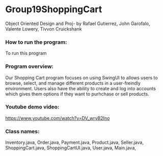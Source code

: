 # Group19ShoppingCart
Object Oriented Design and Proj- by Rafael Gutierrez, John Garofalo, Valente Lowery, Tivvon Cruickshank

### How to run the program:
To run this program

### Program overview:
Our Shopping Cart program focuses on using SwingUI to allows users to browse, select, and manage different products in a user-freindly environment. Users also have the ability to create and log into accounts which gives them options if they want to purhchase or sell products.

### Youtube demo video:
https://www.youtube.com/watch?v=DV_wryB2Ino

### Class names:
Inventory.java, Order.java, Payment.java, Product.java, Seller.java, ShoppingCart.java, ShoppingCartUI.java, User.java, Main.java, 
